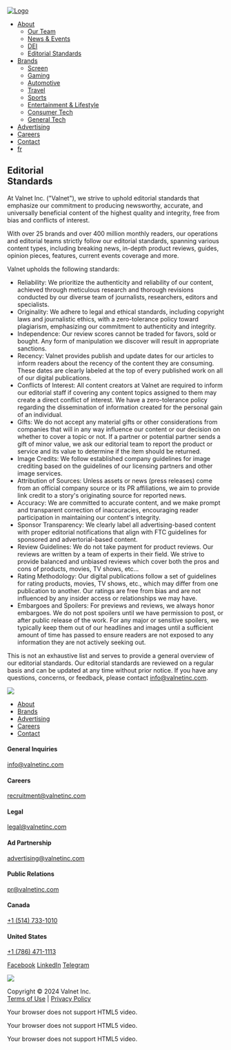 [![Logo](https://www.valnetinc.com/images/valnet-logo.svg)](https://www.valnetinc.com/en/)

* [About](https://www.valnetinc.com/en/about)
    * [Our Team](https://www.valnetinc.com/en/our-team)
    * [News & Events](https://www.valnetinc.com/en/news)
    * [DEI](https://www.valnetinc.com/en/dei)
    * [Editorial Standards](https://www.valnetinc.com/en/editorial-integrity)
* [Brands](https://www.valnetinc.com/en/our-brands)
    * [Screen](https://www.valnetinc.com/en/screen)
    * [Gaming](https://www.valnetinc.com/en/gaming)
    * [Automotive](https://www.valnetinc.com/en/automotive)
    * [Travel](https://www.valnetinc.com/en/travel)
    * [Sports](https://www.valnetinc.com/en/sports)
    * [Entertainment & Lifestyle](https://www.valnetinc.com/en/entertainment-lifestyle)
    * [Consumer Tech](https://www.valnetinc.com/en/consumer-tech)
    * [General Tech](https://www.valnetinc.com/en/general-tech)
* [Advertising](https://www.valnetinc.com/en/advertising)
* [Careers](https://www.valnetinc.com/en/careers)
* [Contact](https://www.valnetinc.com/en/contact)
* [fr](https://www.valnetinc.com/translate/fr)

Editorial  
Standards
---------------------

At Valnet Inc. ("Valnet"), we strive to uphold editorial standards that emphasize our commitment to producing newsworthy, accurate, and universally beneficial content of the highest quality and integrity, free from bias and conflicts of interest.

With over 25 brands and over 400 million monthly readers, our operations and editorial teams strictly follow our editorial standards, spanning various content types, including breaking news, in-depth product reviews, guides, opinion pieces, features, current events coverage and more.

Valnet upholds the following standards:

* Reliability: We prioritize the authenticity and reliability of our content, achieved through meticulous research and thorough revisions conducted by our diverse team of journalists, researchers, editors and specialists.
* Originality: We adhere to legal and ethical standards, including copyright laws and journalistic ethics, with a zero-tolerance policy toward plagiarism, emphasizing our commitment to authenticity and integrity.
* Independence: Our review scores cannot be traded for favors, sold or bought. Any form of manipulation we discover will result in appropriate sanctions.
* Recency: Valnet provides publish and update dates for our articles to inform readers about the recency of the content they are consuming. These dates are clearly labeled at the top of every published work on all of our digital publications.
* Conflicts of Interest: All content creators at Valnet are required to inform our editorial staff if covering any content topics assigned to them may create a direct conflict of interest. We have a zero-tolerance policy regarding the dissemination of information created for the personal gain of an individual.
* Gifts: We do not accept any material gifts or other considerations from companies that will in any way influence our content or our decision on whether to cover a topic or not. If a partner or potential partner sends a gift of minor value, we ask our editorial team to report the product or service and its value to determine if the item should be returned.
* Image Credits: We follow established company guidelines for image crediting based on the guidelines of our licensing partners and other image services.
* Attribution of Sources: Unless assets or news (press releases) come from an official company source or its PR affiliations, we aim to provide link credit to a story's originating source for reported news.
* Accuracy: We are committed to accurate content, and we make prompt and transparent correction of inaccuracies, encouraging reader participation in maintaining our content's integrity.
* Sponsor Transparency: We clearly label all advertising-based content with proper editorial notifications that align with FTC guidelines for sponsored and advertorial-based content.
* Review Guidelines: We do not take payment for product reviews. Our reviews are written by a team of experts in their field. We strive to provide balanced and unbiased reviews which cover both the pros and cons of products, movies, TV shows, etc...
* Rating Methodology: Our digital publications follow a set of guidelines for rating products, movies, TV shows, etc., which may differ from one publication to another. Our ratings are free from bias and are not influenced by any insider access or relationships we may have.
* Embargoes and Spoilers: For previews and reviews, we always honor embargoes. We do not post spoilers until we have permission to post, or after public release of the work. For any major or sensitive spoilers, we typically keep them out of our headlines and images until a sufficient amount of time has passed to ensure readers are not exposed to any information they are not actively seeking out.

This is not an exhaustive list and serves to provide a general overview of our editorial standards. Our editorial standards are reviewed on a regular basis and can be updated at any time without prior notice. If you have any questions, concerns, or feedback, please contact [info@valnetinc.com](mailto:info@valnetinc.com).

![](https://www.valnetinc.com/images/valnet-logo-white.svg)

* [About](https://www.valnetinc.com/en/about)
* [Brands](https://www.valnetinc.com/en/our-brands)
* [Advertising](https://www.valnetinc.com/en/advertising)
* [Careers](https://www.valnetinc.com/en/careers)
* [Contact](https://www.valnetinc.com/en/contact)

#### General Inquiries

[info@valnetinc.com](mailto:info@valnetinc.com)

#### Careers

[recruitment@valnetinc.com](mailto:recruitment@valnetinc.com)

#### Legal

[legal@valnetinc.com](mailto:legal@valnetinc.com)

#### Ad Partnership

[advertising@valnetinc.com](mailto:advertising@valnetinc.com)

#### Public Relations

[pr@valnetinc.com](mailto:pr@valnetinc.com)

#### Canada

[+1 (514) 733-1010](tel:5147331010)

#### United States

[+1 (786) 471-1113](tel:17864711113)

[Facebook](https://www.facebook.com/ValnetInc/) [LinkedIn](https://linkedin.com/company/valnet) [Telegram](mailto:info@valnetinc.com)

![](https://www.valnetinc.com//images/BBB_ABSeal_H_StencilWhite.png)

Copyright © 2024 Valnet Inc.  
[Terms of Use](https://www.valnetinc.com/en/terms-of-use) | [Privacy Policy](https://www.valnetinc.com/en/privacy-policy)

 Your browser does not support HTML5 video.

 Your browser does not support HTML5 video.

 Your browser does not support HTML5 video.